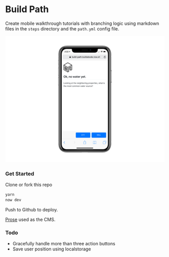 # Build Path

Create mobile walkthrough tutorials with branching logic using markdown files in the `steps` directory and the `path.yml` config file.

![Screenshot](screenshot.png)

### Get Started

Clone or fork this repo

```sh
yarn
now dev
```

Push to Github to deploy.

[Prose](https://prose.io) used as the CMS.

### Todo

- Gracefully handle more than three action buttons
- Save user position using localstorage

